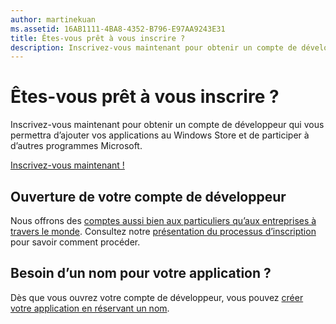 ```yaml
---
author: martinekuan
ms.assetid: 16AB1111-4BA8-4352-B796-E97AA9243E31
title: Êtes-vous prêt à vous inscrire ?
description: Inscrivez-vous maintenant pour obtenir un compte de développeur qui vous permettra d’ajouter vos applications au Windows Store et de participer à d’autres programmes Microsoft.
---
```

# Êtes-vous prêt à vous inscrire ?

Inscrivez-vous maintenant pour obtenir un compte de développeur qui vous permettra d’ajouter vos applications au Windows Store et de participer à d’autres programmes Microsoft.

[Inscrivez-vous maintenant !](http://go.microsoft.com/fwlink/p/?LinkId=615100)

## Ouverture de votre compte de développeur

Nous offrons des [comptes aussi bien aux particuliers qu’aux entreprises à travers le monde](../publish/account-types-locations-and-fees.md). Consultez notre [présentation du processus d’inscription](../publish/opening-a-developer-account.md) pour savoir comment procéder.

## Besoin d’un nom pour votre application ?

Dès que vous ouvrez votre compte de développeur, vous pouvez [créer votre application en réservant un nom](https://msdn.microsoft.com/library/windows/apps/JJ657967).



<!--HONumber=May16_HO2-->


